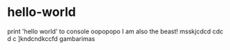 # hello-world
print 'hello world' to console
oopopopo
I am also the beast!
msskjcdcd cdc d c
]kndcndkccfd
gambarimas
